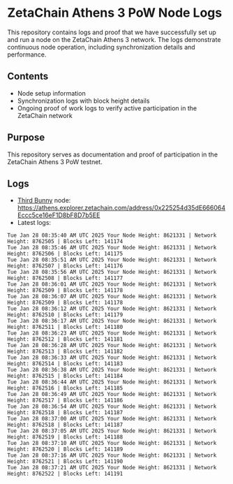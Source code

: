 # ZetaChain Athens 3 PoW Node Logs
This repository contains logs and proof that we have successfully set up and run a node on the ZetaChain Athens 3 network. The logs demonstrate continuous node operation, including synchronization details and performance.

## Contents
- Node setup information
- Synchronization logs with block height details
- Ongoing proof of work logs to verify active participation in the ZetaChain network

## Purpose
This repository serves as documentation and proof of participation in the ZetaChain Athens 3 PoW testnet.

## Logs

- [Third Bunny](https://thirdbunny.xyz/) node: https://athens.explorer.zetachain.com/address/0x225254d35dE666064Eccc5ce16eF1D8bF8D7b5EE
- Latest logs:
```
Tue Jan 28 08:35:40 AM UTC 2025 Your Node Height: 8621331 | Network Height: 8762505 | Blocks Left: 141174
Tue Jan 28 08:35:46 AM UTC 2025 Your Node Height: 8621331 | Network Height: 8762506 | Blocks Left: 141175
Tue Jan 28 08:35:51 AM UTC 2025 Your Node Height: 8621331 | Network Height: 8762507 | Blocks Left: 141176
Tue Jan 28 08:35:56 AM UTC 2025 Your Node Height: 8621331 | Network Height: 8762508 | Blocks Left: 141177
Tue Jan 28 08:36:01 AM UTC 2025 Your Node Height: 8621331 | Network Height: 8762509 | Blocks Left: 141178
Tue Jan 28 08:36:07 AM UTC 2025 Your Node Height: 8621331 | Network Height: 8762509 | Blocks Left: 141178
Tue Jan 28 08:36:12 AM UTC 2025 Your Node Height: 8621331 | Network Height: 8762510 | Blocks Left: 141179
Tue Jan 28 08:36:17 AM UTC 2025 Your Node Height: 8621331 | Network Height: 8762511 | Blocks Left: 141180
Tue Jan 28 08:36:23 AM UTC 2025 Your Node Height: 8621331 | Network Height: 8762512 | Blocks Left: 141181
Tue Jan 28 08:36:28 AM UTC 2025 Your Node Height: 8621331 | Network Height: 8762513 | Blocks Left: 141182
Tue Jan 28 08:36:33 AM UTC 2025 Your Node Height: 8621331 | Network Height: 8762514 | Blocks Left: 141183
Tue Jan 28 08:36:38 AM UTC 2025 Your Node Height: 8621331 | Network Height: 8762515 | Blocks Left: 141184
Tue Jan 28 08:36:44 AM UTC 2025 Your Node Height: 8621331 | Network Height: 8762516 | Blocks Left: 141185
Tue Jan 28 08:36:49 AM UTC 2025 Your Node Height: 8621331 | Network Height: 8762517 | Blocks Left: 141186
Tue Jan 28 08:36:54 AM UTC 2025 Your Node Height: 8621331 | Network Height: 8762518 | Blocks Left: 141187
Tue Jan 28 08:37:00 AM UTC 2025 Your Node Height: 8621331 | Network Height: 8762518 | Blocks Left: 141187
Tue Jan 28 08:37:05 AM UTC 2025 Your Node Height: 8621331 | Network Height: 8762519 | Blocks Left: 141188
Tue Jan 28 08:37:10 AM UTC 2025 Your Node Height: 8621331 | Network Height: 8762520 | Blocks Left: 141189
Tue Jan 28 08:37:16 AM UTC 2025 Your Node Height: 8621331 | Network Height: 8762521 | Blocks Left: 141190
Tue Jan 28 08:37:21 AM UTC 2025 Your Node Height: 8621331 | Network Height: 8762522 | Blocks Left: 141191
```
